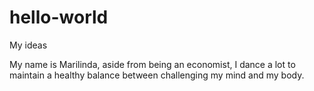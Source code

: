 # hello-world
My ideas

My name is Marilinda, aside from being an economist, I dance a lot to maintain a healthy balance between challenging my mind and my body.
